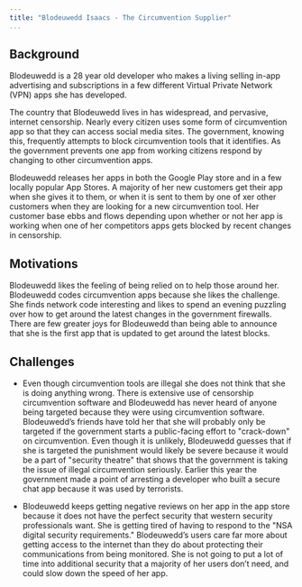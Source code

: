 ```yaml
---
title: "Blodeuwedd Isaacs - The Circumvention Supplier"
...
```



## Background

Blodeuwedd is a 28 year old developer who makes a living selling in-app advertising and subscriptions in a few different Virtual Private Network (VPN) apps she has developed.

The country that Blodeuwedd lives in has widespread, and pervasive, internet censorship. Nearly every citizen uses some form of circumvention app so that they can access social media sites. The government, knowing this, frequently attempts to block circumvention tools that it identifies. As the government prevents one app from working citizens respond by changing to other circumvention apps.

Blodeuwedd releases her apps in both the Google Play store and in a few locally popular App Stores. A majority of her new customers get their app when she gives it to them, or when it is sent to them by one of xer other customers when they are looking for a new circumvention tool. Her customer base ebbs and flows depending upon whether or not her app is working when one of her competitors apps gets blocked by recent changes in censorship.

## Motivations

Blodeuwedd likes the feeling of being relied on to help those around her. Blodeuwedd codes circumvention apps because she likes the challenge. She finds network code interesting and likes to spend an evening puzzling over how to get around the latest changes in the government firewalls. There are few greater joys for Blodeuwedd than being able to announce that she is the first app that is updated to get around the latest blocks.

## Challenges

* Even though circumvention tools are illegal she does not think that she is doing anything wrong. There is extensive use of censorship circumvention software and Blodeuwedd has never heard of anyone being targeted because they were using circumvention software. Blodeuwedd’s friends have told her that she will probably only be targeted if the government starts a public-facing effort to "crack-down" on circumvention. Even though it is unlikely, Blodeuwedd guesses that if she is targeted the punishment would likely be severe because it would be a part of "security theatre" that shows that the government is taking the issue of illegal circumvention seriously. Earlier this year the government made a point of arresting a developer who built a secure chat app because it was used by terrorists.

* Blodeuwedd keeps getting negative reviews on her app in the app store because it does not have the perfect security that western security professionals want. She is getting tired of having to respond to the "NSA digital security requirements." Blodeuwedd’s users care far more about getting access to the internet than they do about protecting their communications from being monitored. She is not going to put a lot of time into additional security that a majority of her users don’t need, and could slow down the speed of her app.
